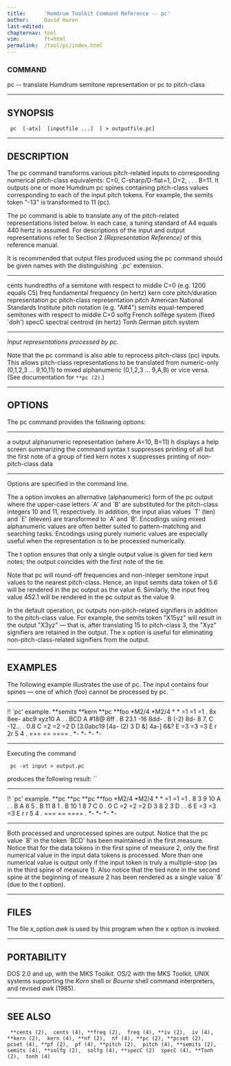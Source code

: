 ```yaml
---
title:		'Humdrum Toolkit Command Reference -- pc'
author:		David Huron
last-edited:
chapternav:	tool
vim:		ft=html
permalink:	/tool/pc/index.html
---
```



### COMMAND

<span class="tool">pc</span> -- translate Humdrum semitone representation or pc to
pitch-class

------------------------------------------------------------------------

## SYNOPSIS ##

` pc  [-atx]  [inputfile ...]  [ > outputfile.pc]`

------------------------------------------------------------------------

## DESCRIPTION ##

The <span class="tool">pc</span> command transforms various pitch-related inputs to
corresponding numerical pitch-class equivalents: C=0, C-sharp/D-flat=1,
D=2, . . . B=11. It outputs one or more Humdrum <span class="rep">pc</span> spines containing
pitch-class values corresponding to each of the input pitch tokens. For
example, the <span class="rep">semits</span> token \"-13\" is transformed to 11 (pc).

The <span class="tool">pc</span> command is able to translate any of the pitch-related
representations listed below. In each case, a tuning standard of A4
equals 440 hertz is assumed. For descriptions of the input and output
representations refer to Section 2 *(Representation Reference)* of this
reference manual.

It is recommended that output files produced using the <span class="tool">pc</span> command
should be given names with the distinguishing \`.pc\' extension.

------------ ---------------------------------------------------------------------------
<span class="rep">cents</span>    hundredths of a semitone with respect to middle C=0 (e.g. 1200 equals C5)
<span class="rep">freq</span>     fundamental frequency (in hertz)
<span class="rep">kern</span>     core pitch/duration representation
<span class="rep">pc</span>       pitch-class representation
<span class="rep">pitch</span>    American National Standards Institute pitch notation (e.g. \"A\#4\")
<span class="rep">semits</span>   equal-tempered semitones with respect to middle C=0
<span class="rep">solfg</span>    French solfège system (fixed \`doh\')
<span class="rep">specC</span>    spectral centroid (in hertz)
<span class="rep">Tonh</span>     German pitch system
------------ ---------------------------------------------------------------------------

*Input representations processed by <span class="tool">pc</span>.*

Note that the <span class="tool">pc</span> command is also able to reprocess pitch-class
(<span class="rep">pc</span>) inputs. This allows pitch-class representations to be
translated from numeric-only (0,1,2,3 \... 9,10,11) to mixed
alphanumeric (0,1,2,3 \... 9,A,B) or vice versa. (See documentation for
`**pc (2)`.)

------------------------------------------------------------------------

## OPTIONS ##

The <span class="tool">pc</span> command provides the following options:

-------- ---------------------------------------------------------------------------------
<span class="option">a</span>   output alphanumeric representation (where A=10, B=11)
<span class="option">h</span>   displays a help screen summarizing the command syntax
<span class="option">t</span>   suppresses printing of all but the first note of a group of tied <span class="rep">kern</span> notes
<span class="option">x</span>   suppresses printing of non-pitch-class data
-------- ---------------------------------------------------------------------------------

Options are specified in the command line.

The <span class="option">a</span> option invokes an alternative (alphanumeric) form of the
<span class="rep">pc</span> output where the upper-case letters \`A\' and \`B\' are
substituted for the pitch-class integers 10 and 11, respectively. In
addition, the input alias values \`T\' (ten) and \`E\' (eleven) are
transformed to \`A\' and \`B\'. Encodings using mixed alphanumeric
values are often better suited to pattern-matching and searching tasks.
Encodings using purely numeric values are especially useful when the
representation is to be processed numerically.

The <span class="option">t</span> option ensures that only a single output value is given for
tied <span class="rep">kern</span> notes; the output coincides with the first note of the
tie.

Note that <span class="tool">pc</span> will round-off frequencies and non-integer semitone
input values to the nearest pitch-class. Hence, an input <span class="rep">semits</span> data
token of 5.6 will be rendered in the <span class="rep">pc</span> output as the value 6.
Similarly, the input <span class="rep">freq</span> value 452.1 will be rendered in the <span class="rep">pc</span>
output as the value 9.

In the default operation, <span class="tool">pc</span> outputs non-pitch-related signifiers in
addition to the pitch-class value. For example, the <span class="rep">semits</span> token
\"X15yz\" will result in the output \"X3yz\" &mdash; that is, after
translating 15 to pitch-class 3, the \"Xyz\" signifiers are retained in
the output. The <span class="option">x</span> option is useful for eliminating
non-pitch-class-related signifiers from the output.

------------------------------------------------------------------------

## EXAMPLES ##

The following example illustrates the use of <span class="tool">pc</span>. The input contains
four spines &mdash; one of which (<span class="rep">foo</span>) cannot be processed by <span class="tool">pc</span>. ``

-------------------- ---------- ------------ ---------
!! \`pc\' example.
\*\*semits           \*\*kern   \*\*pc       \*\*foo
\*M2/4               \*M2/4     \*           \*
=1                   =1         =1           .
8x                   8ee-       abc9 xyz10   A
.                    .          BCD          A
\#18@                8ff        .            B
23.1 -16             8dd-       .            B
(-2)                 8d-        8 7.         C
-12\...              .          0.8          C
=2                   =2         =2           D
\[3.0abc19           \[4a-      \(2) 3       D
&\]                  4a-\]      6&?          E
=3                   =3         =3           E
r                    2r         5 4          .
===                  ==         ====         .
\*-                  \*-        \*-          \*-
-------------------- ---------- ------------ ---------

Executing the command

` pc -xt input > output.pc`

produces the following result: ``

-------------------- -- -------- -- -------- -- ---------
!! \`pc\' example.
\*\*pc                  \*\*pc      \*\*pc      \*\*foo
\*M2/4                  \*M2/4      \*          \*
=1                      =1          =1          .
8                       3           9 10        A
.                       .           B           A
6                       5           .           B
11 8                    1           .           B
10                      1           8 7         C
0                       .           0           C
=2                      =2          =2          D
3                       8           2 3         D
.                       .           6           E
=3                      =3          =3          E
r                       r           5 4         .
===                     ==          ====        .
\*-                     \*-         \*-         \*-
-------------------- -- -------- -- -------- -- ---------

Both processed and unprocessed spines are output. Notice that the <span class="rep">pc</span>
value \`B\' in the token \`BCD\' has been maintained in the first
measure. Notice that for the data tokens in the first spine of measure
2, only the first numerical value in the input data tokens is processed.
More than one numerical value is output only if the input token is truly
a multiple-stop (as in the third spine of measure 1). Also notice that
the tied note in the second spine at the beginning of measure 2 has been
rendered as a single value \`8\' (due to the <span class="option">t</span> option).

------------------------------------------------------------------------

## FILES ##

The file *x\_option.awk* is used by this program when the <span class="option">x</span> option
is invoked.

------------------------------------------------------------------------

## PORTABILITY ##

DOS 2.0 and up, with the MKS Toolkit. OS/2 with the MKS Toolkit. UNIX
systems supporting the *Korn* shell or *Bourne* shell command
interpreters, and revised *awk* (1985).

------------------------------------------------------------------------

## SEE ALSO ##

` **cents (2),  cents (4), **freq (2),  freq (4), **iv (2),  iv (4), **kern (2),  kern (4), **nf (2),  nf (4), **pc (2), **pcset (2),  pcset (4), **pf (2),  pf (4), **pitch (2),  pitch (4), **semits (2),  semits (4), **solfg (2),  solfg (4), **specC (2)  specC (4), **Tonh (2),  tonh (4)`



